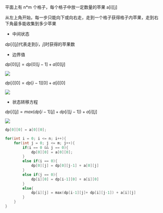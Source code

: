 <!--
 * @Description: 
 * @Version: 1.0
 * @Author: DaLao
 * @Email: dalao_li@163.com
 * @Date: 2021-12-04 19:02:57
 * @LastEditors: DaLao
 * @LastEditTime: 2021-12-06 23:49:06
-->

平面上有 n\*m 个格子，每个格子中放一定数量的苹果 a[i][j]

从左上角开始，每一步只能向下或向右走，走到一个格子获得格子内苹果，走到右下角最多能收集到多少苹果

- 中间状态

$dp[i][j]$代表走到$[i，j]$时获得的苹果数
  
- 边界值

$dp[0][j] = dp[0][j-1]+a[0][j]$

![](https://cdn.hurra.ltd/img/1.png)

$dp[i][0] = dp[i-1][0] +a[i][0]$

![](https://cdn.hurra.ltd/img/2.png)

- 状态转移方程

$dp[i][j] = max(dp[i-1][j]+ dp[i][j-1])+a[i][j]$

![](https://cdn.hurra.ltd/img/3.png)

```c
dp[0][0] = a[0][0];

for(int i = 0; i <= n; i++){
    for(int j = 0; j <= m; j++){
        if(i == 0 && j == 0){
            dp[0][0] = a[0][0];
        }
        else if(i == 0){
            dp[0][j] = dp[0][j-1] + a[0][j]
        }
        else if(j == 0){
            dp[i][0] = dp[i-1][0] + a[i][0]
        }
        else{
            dp[i][j] = max(dp[i-1][j]+ dp[i][j-1]) + a[i][j]
        }
    }
}
```
